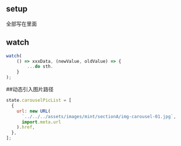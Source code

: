 ## setup

全部写在里面

## watch

```javascript
watch(
    () => xxxData, (newValue, oldValue) => {
        ...do sth.
    }
);
```

##动态引入图片路径

```javascript
state.carouselPicList = [
  {
    url: new URL(
      `../../../assets/images/mint/sectionA/img-carousel-01.jpg`,
      import.meta.url
    ).href,
  },
];
```
